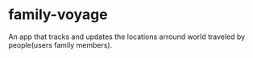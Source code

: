 # family-voyage
An app that tracks and updates the locations arround world traveled by people(users family members).
